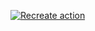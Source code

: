 [![Recreate action](https://github.com/armbian/mirror/actions/workflows/recreate.yml/badge.svg)](https://github.com/armbian/mirror/actions/workflows/recreate.yml)
